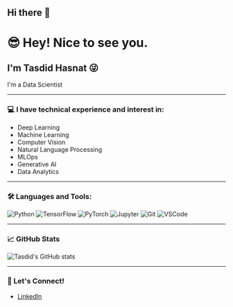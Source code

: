 ## Hi there 👋

<!--
**tasdid25/tasdid25** is a ✨ _special_ ✨ repository because its `README.md` (this file) appears on your GitHub profile.

Here are some ideas to get you started:

- 🔭 I’m currently working on ...
- 🌱 I’m currently learning ...
- 👯 I’m looking to collaborate on ...
- 🤔 I’m looking for help with ...
- 💬 Ask me about ...
- 📫 How to reach me: ...
- 😄 Pronouns: ...
- ⚡ Fun fact: ...
-->
# 😎 Hey! Nice to see you.

## I'm Tasdid Hasnat 😜

I'm a Data Scientist

---

### 💻 I have technical experience and interest in:
- Deep Learning
- Machine Learning
- Computer Vision
- Natural Language Processing
- MLOps
- Generative AI
- Data Analytics

---

### 🛠 Languages and Tools:
![Python](https://img.shields.io/badge/-Python-333333?style=flat&logo=python)
![TensorFlow](https://img.shields.io/badge/-TensorFlow-333333?style=flat&logo=tensorflow)
![PyTorch](https://img.shields.io/badge/-PyTorch-333333?style=flat&logo=pytorch)
![Jupyter](https://img.shields.io/badge/-Jupyter-333333?style=flat&logo=jupyter)
![Git](https://img.shields.io/badge/-Git-333333?style=flat&logo=git)
![VSCode](https://img.shields.io/badge/-VSCode-333333?style=flat&logo=visual-studio-code)

---

### 📈 GitHub Stats
![Tasdid's GitHub stats](https://github-readme-stats.vercel.app/api?username=tasdid25&show_icons=true&theme=dark)

---

### 🔗 Let's Connect!
- [LinkedIn](https://www.linkedin.com/in/tasdid-hasnat/)

